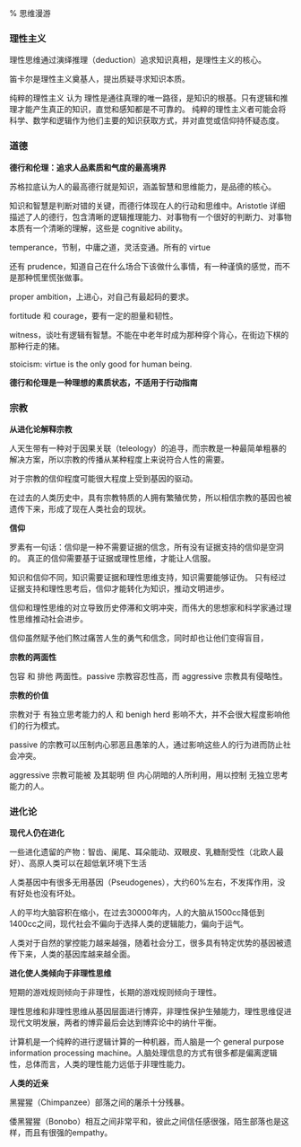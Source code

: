 % 思维漫游

### 理性主义

理性思维通过演绎推理（deduction）追求知识真相，是理性主义的核心。

笛卡尔是理性主义奠基人，提出质疑寻求知识本质。

纯粹的理性主义 认为 理性是通往真理的唯一路径，是知识的根基。只有逻辑和推理才能产生真正的知识，直觉和感知都是不可靠的。
纯粹的理性主义者可能会将科学、数学和逻辑作为他们主要的知识获取方式，并对直觉或信仰持怀疑态度。

### 道德

__德行和伦理：追求人品素质和气度的最高境界__

苏格拉底认为人的最高德行就是知识，涵盖智慧和思维能力，是品德的核心。

知识和智慧是判断对错的关键，而德行体现在人的行动和思维中。Aristotle 详细描述了人的德行，包含清晰的逻辑推理能力、对事物有一个很好的判断力、对事物本质有一个清晰的理解，这些是 cognitive ability。

temperance，节制，中庸之道，灵活变通。所有的 virtue 

还有 prudence，知道自己在什么场合下该做什么事情，有一种谨慎的感觉，而不是那种慌里慌张做事。

proper ambition，上进心，对自己有最起码的要求。

fortitude 和 courage，要有一定的胆量和韧性。

witness，谈吐有逻辑有智慧。不能在中老年时成为那种穿个背心，在街边下棋的那种行走的猪。

stoicism: virtue is the only good for human being.

__德行和伦理是一种理想的素质状态，不适用于行动指南__

### 宗教

__从进化论解释宗教__

人天生带有一种对于因果关联（teleology）的追寻，而宗教是一种最简单粗暴的解决方案，所以宗教的传播从某种程度上来说符合人性的需要。

对于宗教的信仰程度可能很大程度上受到基因的驱动。

在过去的人类历史中，具有宗教特质的人拥有繁殖优势，所以相信宗教的基因也被遗传下来，形成了现在人类社会的现状。

__信仰__

罗素有一句话：信仰是一种不需要证据的信念，所有没有证据支持的信仰是空洞的。
真正的信仰需要基于证据或理性思维，才能让人信服。

知识和信仰不同，知识需要证据和理性思维支持，知识需要能够证伪。
只有经过证据支持和理性思考后，信仰才能转化为知识，推动文明进步。

信仰和理性思维的对立导致历史停滞和文明冲突，而伟大的思想家和科学家通过理性思维推动社会进步。

信仰虽然赋予他们熬过痛苦人生的勇气和信念，同时却也让他们变得盲目，

__宗教的两面性__

包容 和 排他 两面性。passive 宗教容忍性高，而 aggressive 宗教具有侵略性。

__宗教的价值__

宗教对于 有独立思考能力的人 和 benigh herd 影响不大，并不会很大程度影响他们的行为模式。

passive 的宗教可以压制内心邪恶且愚笨的人，通过影响这些人的行为进而防止社会冲突。

aggressive 宗教可能被 及其聪明 但 内心阴暗的人所利用，用以控制 无独立思考能力的人。

### 进化论

__现代人仍在进化__

一些进化遗留的产物：智齿、阑尾、耳朵能动、双眼皮、乳糖耐受性（北欧人最好）、高原人类可以在超低氧环境下生活

人类基因中有很多无用基因（Pseudogenes），大约60%左右，不发挥作用，没有好处也没有坏处。

人的平均大脑容积在缩小，在过去30000年内，人的大脑从1500cc降低到1400cc之间，现代社会不偏向于选择人类的逻辑能力，偏向于运气。

人类对于自然的掌控能力越来越强，随着社会分工，很多具有特定优势的基因被遗传下来，人类的基因库越来越全面。

__进化使人类倾向于非理性思维__

短期的游戏规则倾向于非理性，长期的游戏规则倾向于理性。

理性思维和非理性思维从基因层面进行博弈，非理性保护生殖能力，理性思维促进现代文明发展，两者的博弈最后会达到博弈论中的纳什平衡。

计算机是一个纯粹的进行逻辑计算的一种机器，而人脑是一个 general purpose information processing machine。人脑处理信息的方式有很多都是偏离逻辑性，总体而言，人类的理性能力远低于非理性能力。

__人类的近亲__

黑猩猩（Chimpanzee）部落之间的屠杀十分残暴。

倭黑猩猩（Bonobo）相互之间非常平和，彼此之间信任感很强，陌生部落也是这样，而且有很强的empathy。

